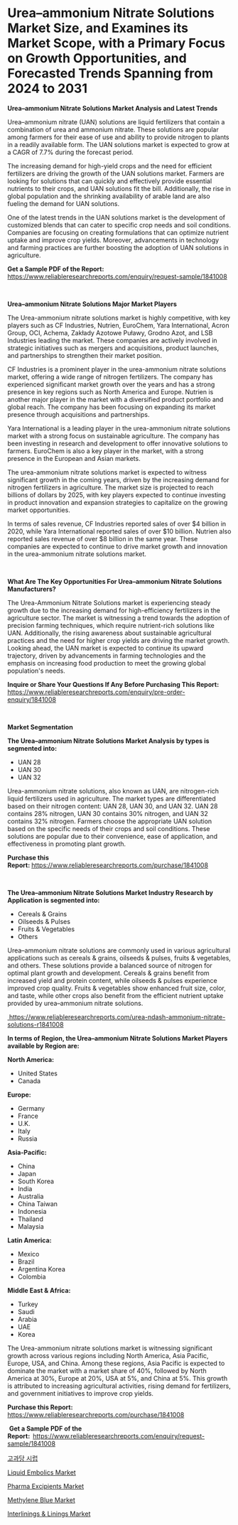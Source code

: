 <p><h1>Urea–ammonium Nitrate Solutions Market Size, and Examines its Market Scope, with a Primary Focus on Growth Opportunities, and Forecasted Trends Spanning from 2024 to 2031</h1></p><p><strong>Urea–ammonium Nitrate Solutions Market Analysis and Latest Trends</strong></p>
<p><p>Urea–ammonium nitrate (UAN) solutions are liquid fertilizers that contain a combination of urea and ammonium nitrate. These solutions are popular among farmers for their ease of use and ability to provide nitrogen to plants in a readily available form. The UAN solutions market is expected to grow at a CAGR of 7.7% during the forecast period.</p><p>The increasing demand for high-yield crops and the need for efficient fertilizers are driving the growth of the UAN solutions market. Farmers are looking for solutions that can quickly and effectively provide essential nutrients to their crops, and UAN solutions fit the bill. Additionally, the rise in global population and the shrinking availability of arable land are also fueling the demand for UAN solutions.</p><p>One of the latest trends in the UAN solutions market is the development of customized blends that can cater to specific crop needs and soil conditions. Companies are focusing on creating formulations that can optimize nutrient uptake and improve crop yields. Moreover, advancements in technology and farming practices are further boosting the adoption of UAN solutions in agriculture.</p></p>
<p><strong>Get a Sample PDF of the Report:&nbsp;</strong> <a href="https://www.reliableresearchreports.com/enquiry/request-sample/1841008">https://www.reliableresearchreports.com/enquiry/request-sample/1841008</a></p>
<p>&nbsp;</p>
<p><strong>Urea–ammonium Nitrate Solutions Major Market Players</strong></p>
<p><p>The Urea-ammonium nitrate solutions market is highly competitive, with key players such as CF Industries, Nutrien, EuroChem, Yara International, Acron Group, OCI, Achema, Zakłady Azotowe Puławy, Grodno Azot, and LSB Industries leading the market. These companies are actively involved in strategic initiatives such as mergers and acquisitions, product launches, and partnerships to strengthen their market position.</p><p>CF Industries is a prominent player in the urea-ammonium nitrate solutions market, offering a wide range of nitrogen fertilizers. The company has experienced significant market growth over the years and has a strong presence in key regions such as North America and Europe. Nutrien is another major player in the market with a diversified product portfolio and global reach. The company has been focusing on expanding its market presence through acquisitions and partnerships.</p><p>Yara International is a leading player in the urea-ammonium nitrate solutions market with a strong focus on sustainable agriculture. The company has been investing in research and development to offer innovative solutions to farmers. EuroChem is also a key player in the market, with a strong presence in the European and Asian markets.</p><p>The urea-ammonium nitrate solutions market is expected to witness significant growth in the coming years, driven by the increasing demand for nitrogen fertilizers in agriculture. The market size is projected to reach billions of dollars by 2025, with key players expected to continue investing in product innovation and expansion strategies to capitalize on the growing market opportunities.</p><p>In terms of sales revenue, CF Industries reported sales of over $4 billion in 2020, while Yara International reported sales of over $10 billion. Nutrien also reported sales revenue of over $8 billion in the same year. These companies are expected to continue to drive market growth and innovation in the urea-ammonium nitrate solutions market.</p></p>
<p>&nbsp;</p>
<p><strong>What Are The Key Opportunities For Urea–ammonium Nitrate Solutions Manufacturers?</strong></p>
<p><p>The Urea-Ammonium Nitrate Solutions market is experiencing steady growth due to the increasing demand for high-efficiency fertilizers in the agriculture sector. The market is witnessing a trend towards the adoption of precision farming techniques, which require nutrient-rich solutions like UAN. Additionally, the rising awareness about sustainable agricultural practices and the need for higher crop yields are driving the market growth. Looking ahead, the UAN market is expected to continue its upward trajectory, driven by advancements in farming technologies and the emphasis on increasing food production to meet the growing global population's needs.</p></p>
<p><strong>Inquire or Share Your Questions If Any Before Purchasing This Report:</strong> <a href="https://www.reliableresearchreports.com/enquiry/pre-order-enquiry/1841008">https://www.reliableresearchreports.com/enquiry/pre-order-enquiry/1841008</a></p>
<p>&nbsp;</p>
<p><strong>Market Segmentation</strong></p>
<p><strong>The Urea–ammonium Nitrate Solutions Market Analysis by types is segmented into:</strong></p>
<p><ul><li>UAN 28</li><li>UAN 30</li><li>UAN 32</li></ul></p>
<p><p>Urea-ammonium nitrate solutions, also known as UAN, are nitrogen-rich liquid fertilizers used in agriculture. The market types are differentiated based on their nitrogen content: UAN 28, UAN 30, and UAN 32. UAN 28 contains 28% nitrogen, UAN 30 contains 30% nitrogen, and UAN 32 contains 32% nitrogen. Farmers choose the appropriate UAN solution based on the specific needs of their crops and soil conditions. These solutions are popular due to their convenience, ease of application, and effectiveness in promoting plant growth.</p></p>
<p><strong>Purchase this Report:&nbsp;</strong><a href="https://www.reliableresearchreports.com/purchase/1841008">https://www.reliableresearchreports.com/purchase/1841008</a></p>
<p>&nbsp;</p>
<p><strong>The Urea–ammonium Nitrate Solutions Market Industry Research by Application is segmented into:</strong></p>
<p><ul><li>Cereals & Grains</li><li>Oilseeds & Pulses</li><li>Fruits & Vegetables</li><li>Others</li></ul></p>
<p><p>Urea–ammonium nitrate solutions are commonly used in various agricultural applications such as cereals & grains, oilseeds & pulses, fruits & vegetables, and others. These solutions provide a balanced source of nitrogen for optimal plant growth and development. Cereals & grains benefit from increased yield and protein content, while oilseeds & pulses experience improved crop quality. Fruits & vegetables show enhanced fruit size, color, and taste, while other crops also benefit from the efficient nutrient uptake provided by urea–ammonium nitrate solutions.</p></p>
<p><a href="https://www.reliableresearchreports.com/urea-ndash-ammonium-nitrate-solutions-r1841008">&nbsp;https://www.reliableresearchreports.com/urea-ndash-ammonium-nitrate-solutions-r1841008</a></p>
<p><strong>In terms of Region, the Urea–ammonium Nitrate Solutions Market Players available by Region are:</strong></p>
<p>
    <p> <strong> North America: </strong>
        <ul>
            <li>United States</li>
            <li>Canada</li>
        </ul>
        </p> 
    <p> <strong> Europe: </strong>
        <ul>
            <li>Germany</li>
            <li>France</li>
            <li>U.K.</li>
            <li>Italy</li>
            <li>Russia</li>
        </ul>
        </p> 
    <p> <strong> Asia-Pacific: </strong>
        <ul>
            <li>China</li>
            <li>Japan</li>
            <li>South Korea</li>
            <li>India</li>
            <li>Australia</li>
            <li>China Taiwan</li>
            <li>Indonesia</li>
            <li>Thailand</li>
            <li>Malaysia</li>
        </ul>
        </p> 
    <p> <strong> Latin America: </strong>
        <ul>
            <li>Mexico</li>
            <li>Brazil</li>
            <li>Argentina Korea</li>
            <li>Colombia</li>
        </ul>
        </p> 
    <p> <strong> Middle East & Africa: </strong>
        <ul>
            <li>Turkey</li>
            <li>Saudi</li>
            <li>Arabia</li>
            <li>UAE</li>
            <li>Korea</li>
        </ul>
    </p>
    </p>
<p><p>The Urea-ammonium nitrate solutions market is witnessing significant growth across various regions including North America, Asia Pacific, Europe, USA, and China. Among these regions, Asia Pacific is expected to dominate the market with a market share of 40%, followed by North America at 30%, Europe at 20%, USA at 5%, and China at 5%. This growth is attributed to increasing agricultural activities, rising demand for fertilizers, and government initiatives to improve crop yields.</p></p>
<p><strong>Purchase this Report: </strong><a href="https://www.reliableresearchreports.com/purchase/1841008">https://www.reliableresearchreports.com/purchase/1841008</a></p>
<p>&nbsp;<strong>Get a Sample PDF of the Report:&nbsp;&nbsp;</strong><a href="https://www.reliableresearchreports.com/enquiry/request-sample/1841008">https://www.reliableresearchreports.com/enquiry/request-sample/1841008</a></p>
<p><strong></strong></p>
<p><p><a href="https://github.com/xvz497517413/Market-Research-Report-List-3/blob/main/4959615101274.md">고과당 시럽</a></p><p><a href="https://github.com/muhammadasraf467/Market-Research-Report-List-1/blob/main/liquid-embolics-market.md">Liquid Embolics Market</a></p><p><a href="https://github.com/sosoelmasry38/Market-Research-Report-List-1/blob/main/pharma-excipients-market.md">Pharma Excipients Market</a></p><p><a href="https://www.linkedin.com/pulse/deep-dive-methylene-blue-market-itstrends-segmentation-competitive-sfpgf">Methylene Blue Market</a></p><p><a href="https://www.linkedin.com/pulse/global-interlinings-amp-linings-industry-research-report-competitive-p19rf">Interlinings & Linings Market</a></p></p>